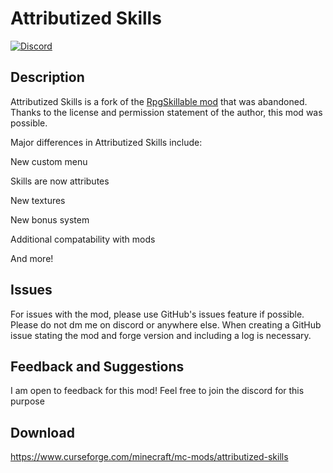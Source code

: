 # Attributized Skills
[![Discord](https://img.shields.io/discord/938848584823111690.svg?color=%237289da&label=Discord&logo=discord&logoColor=%237289da&style=for-the-badge)](https://discord.gg/qqdDNbBBvR)

## Description

Attributized Skills is a fork of the [RpgSkillable mod](https://www.google.com/search?client=firefox-b-1-d&q=RpgSkillable+curseforge) that was abandoned. Thanks to the license and permission statement of the author, this mod was possible.

Major differences in Attributized Skills include:

New custom menu

Skills are now attributes

New textures

New bonus system

Additional compatability with mods

And more!


## Issues

For issues with the mod, please use GitHub's issues feature if possible. Please do not dm me on discord or anywhere else.
When creating a GitHub issue stating the mod and forge version and including a log is necessary.

## Feedback and Suggestions

I am open to feedback for this mod! Feel free to join the discord for this purpose

## Download

https://www.curseforge.com/minecraft/mc-mods/attributized-skills